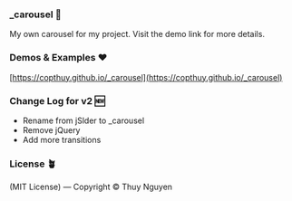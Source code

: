 ### _carousel 🎠
My own carousel for my project. Visit the demo link for more details.

### Demos & Examples ❤️
[https://copthuy.github.io/_carousel](https://copthuy.github.io/_carousel)

### Change Log for v2 🆕
- Rename from jSlder to _carousel
- Remove jQuery
- Add more transitions

### License 🪴
(MIT License) — Copyright © Thuy Nguyen
